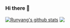 ### Hi there 👋

<!--
**YRYoung/YRYoung** is a ✨ _special_ ✨ repository because its `README.md` (this file) appears on your GitHub profile.

Here are some ideas to get you started:

- 🔭 I’m currently working on ...
- 🌱 I’m currently learning ...
- 👯 I’m looking to collaborate on ...
- 🤔 I’m looking for help with ...
- 💬 Ask me about ...
- 📫 How to reach me: ...
- 😄 Pronouns: ...
- ⚡ Fun fact: ...
-->
<!-- ![Dusai's GitHub stats](https://github-readme-stats.vercel.app/api?username=YRYoung&theme=radical) -->

<a href="https://github.com/YRYoung"><img align="center" src="https://github-readme-stats.vercel.app/api?username=YRYoung&show_icons=true&include_all_commits=true&theme=vue&hide_border=true" alt="Runyang's github stats" /></a> 
<a href="https://github.com/YRYoung"><img align="center" src="https://github-readme-stats.vercel.app/api/top-langs/?username=YRYoung&layout=compact&theme=vue&hide_border=true" /></a>
